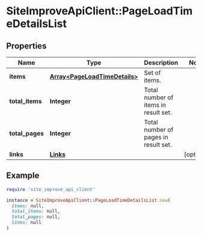 # SiteImproveApiClient::PageLoadTimeDetailsList

## Properties

| Name | Type | Description | Notes |
| ---- | ---- | ----------- | ----- |
| **items** | [**Array&lt;PageLoadTimeDetails&gt;**](PageLoadTimeDetails.md) | Set of items. |  |
| **total_items** | **Integer** | Total number of items in result set. |  |
| **total_pages** | **Integer** | Total number of pages in result set. |  |
| **links** | [**Links**](Links.md) |  | [optional] |

## Example

```ruby
require 'site_improve_api_client'

instance = SiteImproveApiClient::PageLoadTimeDetailsList.new(
  items: null,
  total_items: null,
  total_pages: null,
  links: null
)
```

